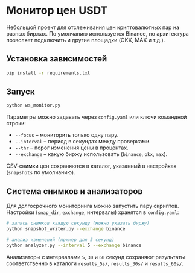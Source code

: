# Монитор цен USDT

Небольшой проект для отслеживания цен криптовалютных пар на разных биржах.
По умолчанию используется Binance, но архитектура позволяет подключить и
другие площадки (OKX, MAX и т.д.).

## Установка зависимостей

```bash
pip install -r requirements.txt
```

## Запуск

```bash
python ws_monitor.py
```

Параметры можно задавать через `config.yaml` или ключи командной строки:

- `--focus` – мониторить только одну пару.
- `--interval` – период в секундах между проверками.
- `--thr` – порог изменения цены в процентах.
- `--exchange` – какую биржу использовать (`binance`, `okx`, `max`).

CSV‑снимки цен сохраняются в каталог, указанный в настройках (`snapshots` по
умолчанию).

## Система снимков и анализаторов

Для долгосрочного мониторинга можно запустить пару скриптов. Настройки
(`snap_dir`, `exchange`, интервалы) хранятся в `config.yaml`:

```bash
# запись снимков каждую секунду (можно указать биржу)
python snapshot_writer.py --exchange binance

# анализ изменений (пример для 5 секунд)
python analyzer.py --interval 5 --exchange binance
```

Анализаторы с интервалами `5`, `30` и `60` секунд сохраняют результаты
соответственно в каталоги `results_5s/`, `results_30s/` и `results_60s/`.
